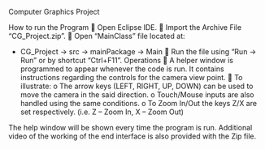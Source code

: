 Computer Graphics Project

How to run the Program
	Open Eclipse IDE.
	Import the Archive File “CG_Project.zip”.
	Open “MainClass” file located at:
-	CG_Project -> src -> mainPackage -> Main
	Run the file using “Run -> Run” or by shortcut “Ctrl+F11”.
Operations
	A helper window is programmed to appear whenever the code is run. It contains instructions regarding the controls for the camera view point.
	To illustrate:
o	The arrow keys (LEFT, RIGHT, UP, DOWN) can be used to move the camera in the said direction.
o	Touch/Mouse inputs are also handled using the same conditions.
o	To Zoom In/Out the keys Z/X are set respectively. (i.e. Z – Zoom In, X – Zoom Out)


The help window will be shown every time the program is run.
Additional video of the working of the end interface is also provided with the Zip file.

